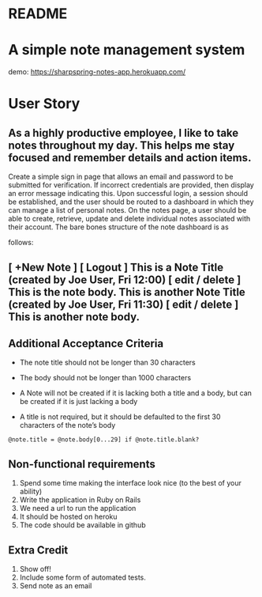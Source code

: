 # README

# A simple note management system

demo: https://sharpspring-notes-app.herokuapp.com/

# User Story

As a highly productive employee, I like to take notes throughout my day. This helps me stay focused and remember details and action items.
--------------
Create a simple sign in page that allows an email and password to be submitted for verification. If incorrect credentials are provided, then display an error message indicating this. Upon successful login, a session should be established, and the user should be routed to a dashboard in which they can manage a list of personal notes.
On the notes page, a user should be able to create, retrieve, update
and delete individual notes associated with their account. The bare bones structure of the note dashboard is as 

follows:

[ +New Note ] [ Logout ]
This is a Note Title (created by Joe User, Fri 12:00) [ edit / delete ] This is the note body.
This is another Note Title (created by Joe User, Fri 11:30) [ edit / delete ] This is another note body.
--------------


## Additional Acceptance Criteria

- The note title should not be longer than 30 characters
- The body should not be longer than 1000 characters
- A Note will not be created if it is lacking both a title and a body, but can be created if it is
just lacking a body

- A title is not required, but it should be defaulted to the first 30 characters of the note’s
body

```@note.title = @note.body[0...29] if @note.title.blank?```

## Non-functional requirements
1. Spend some time making the interface look nice (to the best of your ability)
2. Write the application in Ruby on Rails
3. We need a url to run the application
4. It should be hosted on heroku
5. The code should be available in github

## Extra Credit
1. Show off!
2. Include some form of automated tests.
3. Send note as an email
